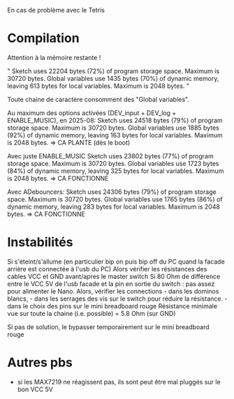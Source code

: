 En cas de problème avec le Tetris

Compilation
===========
Attention à la mémoire restante !

"
Sketch uses 22204 bytes (72%) of program storage space. Maximum is 30720 bytes.
Global variables use 1435 bytes (70%) of dynamic memory, leaving 613 bytes for local variables. Maximum is 2048 bytes.
"

Toute chaine de caractère consomment des "Global variables".

Au maximum des options activées (DEV_input + DEV_log + ENABLE_MUSIC), en 2025-08:
	Sketch uses 24518 bytes (79%) of program storage space. Maximum is 30720 bytes.
	Global variables use 1885 bytes (92%) of dynamic memory, leaving 163 bytes for local variables. Maximum is 2048 bytes.
	=> CA PLANTE (dès le boot)

Avec juste ENABLE_MUSIC
	Sketch uses 23802 bytes (77%) of program storage space. Maximum is 30720 bytes.
	Global variables use 1723 bytes (84%) of dynamic memory, leaving 325 bytes for local variables. Maximum is 2048 bytes.
	=> CA FONCTIONNE

Avec ADebouncers:
	Sketch uses 24306 bytes (79%) of program storage space. Maximum is 30720 bytes.
	Global variables use 1765 bytes (86%) of dynamic memory, leaving 283 bytes for local variables. Maximum is 2048 bytes.
	=> CA FONCTIONNE


Instabilités
============
Si s'éteint/s'allume (en particulier bip on puis bip off du PC quand la facade arrière est connectée à l'usb du PC)
Alors vérifier les résistances des cables VCC et GND avant/apres le master switch
  Si 80 Ohm de différence entre le VCC 5V de l'usb facade et la pin en sortie du switch : pas assez pour alimenter le Nano.
  Alors, vérifier les connections
  	- dans les dominos blancs,
  	- dans les serrages des vis sur le switch pour réduire la résistance.
  	- dans le choix des pins sur le mini breadboard rouge
  Résistance minimale vue sur toute la chaine (i.e. possible) = 5.8 Ohm (sur GND)

  Si pas de solution, le bypasser temporairement sur le mini breadboard rouge


Autres pbs
==========
- si les MAX7219 ne réagissent pas, ils sont peut être mal pluggés sur le bon VCC 5V